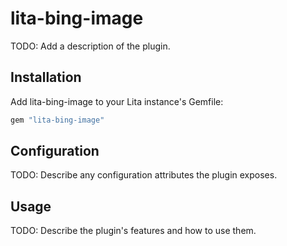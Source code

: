 # lita-bing-image

TODO: Add a description of the plugin.

## Installation

Add lita-bing-image to your Lita instance's Gemfile:

``` ruby
gem "lita-bing-image"
```

## Configuration

TODO: Describe any configuration attributes the plugin exposes.

## Usage

TODO: Describe the plugin's features and how to use them.
